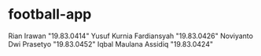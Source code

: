 # football-app
Rian Irawan "19.83.0414" Yusuf Kurnia Fardiansyah "19.83.0426" Noviyanto Dwi Prasetyo "19.83.0452" Iqbal Maulana Assidiq "19.83.0424"
